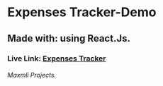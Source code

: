 # Expenses Tracker-Demo

## Made with: using React.Js.

### Live Link: <a href="https://ahmedehab-sg.github.io/Expenses-Tracker">Expenses Tracker</a>

###### Maxmli Projects.
